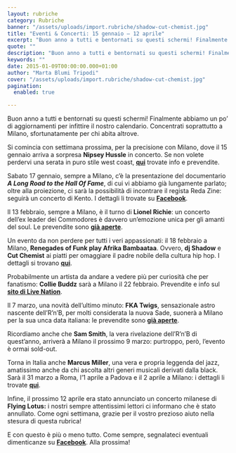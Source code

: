 ```yaml
---
layout: rubriche
category: Rubriche
banner: "/assets/uploads/import.rubriche/shadow-cut-chemist.jpg"
title: "Eventi & Concerti: 15 gennaio – 12 aprile"
excerpt: "Buon anno a tutti e bentornati su questi schermi! Finalmente abbiamo un po’ di aggiornamenti per infittire il nostro calendario. Concentrati soprattutto a Milano, sfortunatamente per chi abita altrove. Si comincia con settimana prossima, per la precisione con Milano, dove il 15 gennaio arriva a sorpresa Nipsey Hussle in concerto. Se non volete perdervi una [&hellip"
quote: ""
description: "Buon anno a tutti e bentornati su questi schermi! Finalmente abbiamo un po’ di aggiornamenti per infittire il nostro calendario. Concentrati soprattutto a Milano, sfortunatamente per chi abita altrove. Si comincia con settimana prossima, per la precisione con Milano, dove il 15 gennaio arriva a sorpresa Nipsey Hussle in concerto. Se non volete perdervi una [&hellip"
keywords: ""
date: 2015-01-09T00:00:00.000+01:00
author: "Marta Blumi Tripodi"
cover: "/assets/uploads/import.rubriche/shadow-cut-chemist.jpg"
pagination:
  enabled: true

---
```


[](https://hotmc.com/wp-content/uploads/2015/01/shadow-cut-chemist.jpg)

Buon anno a tutti e bentornati su questi schermi! Finalmente abbiamo un po’ di aggiornamenti per infittire il nostro calendario. Concentrati soprattutto a Milano, sfortunatamente per chi abita altrove.

Si comincia con settimana prossima, per la precisione con Milano, dove il 15 gennaio arriva a sorpresa **Nipsey Hussle** in concerto. Se non volete perdervi una serata in puro stile west coast, [**qui**](https://www.livenation.it/event/576736/nipsey-hussle-tickets "http://www.livenation.it/event/576736/nipsey-hussle-tickets") trovate info e prevendite.

Sabato 17 gennaio, sempre a Milano, c’è la presentazione del documentario **_A Long Road to the Hall Of Fame_**, di cui vi abbiamo già lungamente parlato; oltre alla proiezione, ci sarà la possibilità di incontrare il regista Reda Zine: seguirà un concerto di Kento. I dettagli li trovate su [**Facebook**](https://www.facebook.com/events/1517062638583255/?pnref=story "https://www.facebook.com/events/1517062638583255/?pnref=story").

Il 13 febbraio, sempre a Milano, è il turno di **Lionel Richie**: un concerto dell’ex leader dei Commodores è davvero un’emozione unica per gli amanti del soul. Le prevendite sono [**già aperte**](http://www.ticketone.it/lionel-richie-biglietti.html?affiliate=ITT&doc=artistPages/overview&fun=artist&action=overview&kuid=461112 "http://www.ticketone.it/lionel-richie-biglietti.html?affiliate=ITT&doc=artistPages/overview&fun=artist&action=overview&kuid=461112").

Un evento da non perdere per tutti i veri appassionati: il 18 febbraio a Milano, **Renegades of Funk play Afrika Bambaataa**. Ovvero, **dj Shadow** e **Cut Chemist** ai piatti per omaggiare il padre nobile della cultura hip hop. I dettagli si trovano [**qui**](https://www.livenation.it/event/580835/renegades-of-ryhthm-play-afrika-bambaataa-tickets "http://www.livenation.it/event/580835/renegades-of-ryhthm-play-afrika-bambaataa-tickets").

Probabilmente un artista da andare a vedere più per curiosità che per fanatismo: **Collie Buddz** sarà a Milano il 22 febbraio. Prevendite e info sul [**sito di Live Nation**](https://www.livenation.it/event/589590/collie-buddz-tickets "http://www.livenation.it/event/589590/collie-buddz-tickets").

Il 7 marzo, una novità dell’ultimo minuto: **FKA Twigs**, sensazionale astro nascente dell’R’n’B, per molti considerata la nuova Sade, suonerà a Milano per la sua unca data italiana: le prevendite sono [**già aperte**](http://www.mailticket.it/evento/4420 "http://www.mailticket.it/evento/4420").

Ricordiamo anche che **Sam Smith**, la vera rivelazione dell’R’n’B di quest’anno, arriverà a Milano il prossimo 9 marzo: purtroppo, però, l’evento è ormai sold-out.

Torna in Italia anche **Marcus Miller**, una vera e propria leggenda del jazz, amatissimo anche da chi ascolta altri generi musicali derivati dalla black. Sarà il 31 marzo a Roma, l’1 aprile a Padova e il 2 aprile a Milano: i dettagli li trovate [**qui**](http://dalessandroegalli.com/events/333/marcus-miller "http://dalessandroegalli.com/events/333/marcus-miller").

Infine, il prossimo 12 aprile era stato annunciato un concerto milanese di **Flying Lotus:** i nostri sempre attentissimi lettori ci informano che è stato annullato. Come ogni settimana, grazie per il vostro prezioso aiuto nella stesura di questa rubrica!

E con questo è più o meno tutto. Come sempre, segnalateci eventuali dimenticanze su [**Facebook**](https://www.facebook.com/hotmcmag "http://www.facebook.com/hotmcmag"). Alla prossima!